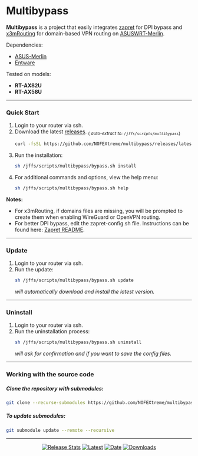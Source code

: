 # Multibypass

**Multibypass** is a project that easily integrates [zapret](https://github.com/bol-van/zapret) for DPI bypass
and [x3mRouting](https://github.com/NOFEXtreme/x3mRouting/blob/master/x3mRouting.sh) for domain-based VPN routing
on [ASUSWRT-Merlin](https://github.com/gnuton/asuswrt-merlin.ng).

Dependencies:

- [ASUS-Merlin](https://www.asuswrt-merlin.net/)
- [Entware](https://github.com/RMerl/asuswrt-merlin.ng/wiki/Entware)

Tested on models:

- **RT-AX82U**
- **RT-AX58U**

---

### Quick Start

1. Login to your router via ssh.
2. Download the latest [releases](https://github.com/NOFEXtreme/multibypass/releases). <sub>( *auto-extract to: `/jffs/scripts/multibypass`*)</sub>
   ```bash
   curl -fsSL https://github.com/NOFEXtreme/multibypass/releases/latest/download/multibypass.tar.gz | tar -xzv -C /jffs/scripts/
   ```
3. Run the installation:
    ```bash
    sh /jffs/scripts/multibypass/bypass.sh install
    ```
4. For additional commands and options, view the help menu:
    ```bash
    sh /jffs/scripts/multibypass/bypass.sh help
    ```

**Notes:**

- For x3mRouting, if domains files are missing,
  you will be prompted to create them when enabling WireGuard or OpenVPN routing.
- For better DPI bypass, edit the zapret-config.sh file. Instructions can be found
  here: [Zapret README](https://github.com/bol-van/zapret/blob/master/docs/readme.en.md).

---

### Update

1. Login to your router via ssh.
2. Run the update:
   ```bash
   sh /jffs/scripts/multibypass/bypass.sh update
   ```
   *will automatically download and install the latest version.*

---

### Uninstall

1. Login to your router via ssh.
2. Run the uninstallation process:
   ```bash
   sh /jffs/scripts/multibypass/bypass.sh uninstall
   ```
   *will ask for confirmation and if you want to save the config files.*

---

### Working with the source code

##### Clone the repository with submodules:

```bash
git clone --recurse-submodules https://github.com/NOFEXtreme/multibypass.git
```

##### To update submodules:

```bash
git submodule update --remote --recursive
```

---

<div align="center">

[![Release Stats](https://img.shields.io/badge/Release%20stats-34495E?style=for-the-badge&color=2d4053&labelColor=2d4053)](https://somsubhra.github.io/github-release-stats/?username=NOFEXtreme&repository=multibypass)
[![Latest](https://img.shields.io/github/release/NOFEXtreme/multibypass.svg?label=Latest&style=for-the-badge&color=435f7d&labelColor=2d4053)](https://github.com/NOFEXtreme/multibypass/releases/latest)
[![Date](https://img.shields.io/github/release-date/NOFEXtreme/multibypass.svg?label=Date&style=for-the-badge&color=435f7d&labelColor=2d4053)](https://github.com/NOFEXtreme/multibypass/releases/latest)
[![Downloads](https://img.shields.io/github/downloads/NOFEXtreme/multibypass/total.svg?label=Downloads&style=for-the-badge&color=435f7d&labelColor=2d4053)](https://github.com/NOFEXtreme/multibypass/releases/latest)

</div>
